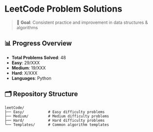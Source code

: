 # LeetCode Problem Solutions

> 🎯 **Goal**: Consistent practice and improvement in data structures & algorithms

## 📊 Progress Overview
- **Total Problems Solved**: 48
- **Easy**: 29/XXX
- **Medium**: 19/XXX  
- **Hard**: X/XXX
- **Languages**: Python

## 🗂️ Repository Structure

```
leetCode/
├── Easy/           # Easy difficulty problems
├── Medium/         # Medium difficulty problems  
├── Hard/           # Hard difficulty problems
└── Templates/      # Common algorithm templates
```
